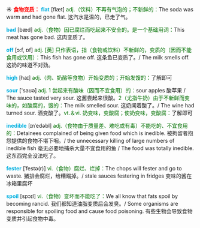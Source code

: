 ☀ <font color="red">**食物变质：**</font>
<font color="sky blue">**flat**</font> [flæt] 
<font color="rgb(227, 108, 9)">adj.（饮料）不再有气泡的；不新鲜的：</font>The soda was warm and had gone flat. 这汽水是温的，已走了气。

<font color="sky blue">**bad**</font> [bæd] 
<font color="rgb(227, 108, 9)">adj.（食物）因已腐烂而吃起来不安全的。是一个基础用词：</font>This meat has gone bad. 这肉变质了。

<font color="sky blue">**off**</font> [ɔ:f, ɒf] 
<font color="rgb(227, 108, 9)">adj. [英] 只作表语，指（食物或饮料）不新鲜的，变质的（因而不能食用或饮用）：</font>This fish has gone off. 这条鱼已变质了。/ The milk smells off. 这奶的味道不对劲。

<font color="sky blue">**high**</font> [haɪ] 
<font color="rgb(227, 108, 9)">adj.（肉、奶酪等食物）开始变质的；开始发馊的：</font>了解即可 

<font color="sky blue">**sour**</font> ['saʊə] 
<font color="rgb(227, 108, 9)">adj. 1 尝起来有酸味（因而不宜食用）的：</font>sour apples 酸苹果 / The sauce tasted very sour. 这酱尝起来很酸。<font color="rgb(227, 108, 9)">2（尤指牛奶）由于不新鲜而变味的，如酸腐的，馊的：</font>The milk smelled sour. 这奶闻着酸了。/ The wine had turned sour. 酒变酸了。<font color="rgb(227, 108, 9)">vt.＆vi. 奶变味，变酸腐；使奶变味，变酸腐：</font>了解即可
                      
<font color="sky blue">**inedible**</font> [ɪnˈedəbl]
<font color="rgb(227, 108, 9)">adj.（食物由于质量差、难吃或有毒）不能吃的、不宜食用的：</font>Detainees complained of being given food which is inedible. 被拘留者抱怨提供的食物不堪下咽。/ the unnecessary killing of large numbers of inedible fish 毫无必要地捕杀大量不宜食用的鱼 / The food was totally inedible. 这东西完全没法吃了。

<font color="sky blue">**fester**</font> [ˈfestə(r)]
<font color="rgb(227, 108, 9)">vi.（食物）腐烂、烂掉：</font>The chops will fester and go to waste. 猪排会腐烂，给糟蹋掉。/ stale sauces festering in fridges 变味的酱在冰箱里腐坏
           
<font color="sky blue">**spoil**</font> [spɔɪl]
<font color="rgb(227, 108, 9)">vi.（食物）变坏而不能吃了：</font>We all know that fats spoil by becoming rancid. 我们都知道油脂变质后会发臭。/ Some organisms are responsible for spoiling food and cause food poisoning. 有些生物会导致食物变质并引起食物中毒。

